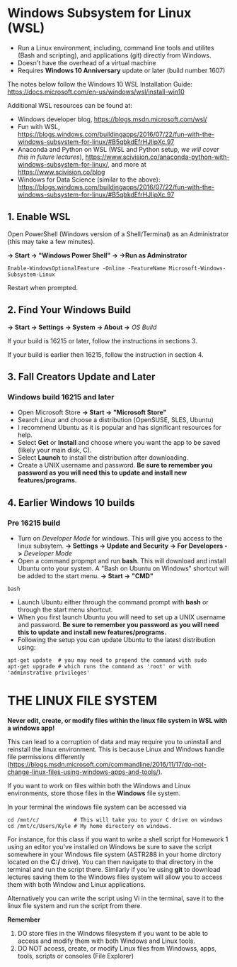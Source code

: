 # Windows Subsystem for Linux (WSL)


- Run a Linux environment, including, command line tools and utilites (Bash and scripting), and applications (git) directly from Windows. 
- Doesn't have the overhead of a virtual machine
- Requires **Windows 10 Anniversary** update or later (build number 1607) 

The notes below follow the Windows 10 WSL Installation Guide: 
https://docs.microsoft.com/en-us/windows/wsl/install-win10

Additional WSL resources can be found at:
- Windows developer blog, https://blogs.msdn.microsoft.com/wsl/
- Fun with WSL, https://blogs.windows.com/buildingapps/2016/07/22/fun-with-the-windows-subsystem-for-linux/#B5qbkdEfrHJIipXc.97
- Anaconda and Python on WSL (WSL and Python setup, *we will cover this in future lectures*), https://www.scivision.co/anaconda-python-with-windows-subsystem-for-linux/, and more at https://www.scivision.co/blog
- Windows for Data Science (similar to the above): https://blogs.windows.com/buildingapps/2016/07/22/fun-with-the-windows-subsystem-for-linux/#B5qbkdEfrHJIipXc.97


## 1. Enable WSL

Open PowerShell (Windows version of a Shell/Terminal) as an Administrator (this may take a few minutes). 

**-> Start -> "Windows Power Shell" -> <Right Click> ->Run as Adminstrator**

```
Enable-WindowsOptionalFeature -Online -FeatureName Microsoft-Windows-Subsystem-Linux
```
Restart when prompted.

## 2. Find Your Windows Build

**-> Start -> Settings -> System -> About ->** *OS Build*

If your build is 16215 or later, follow the instructions in sections 3. 

If your build is earlier then 16215, follow the instruction in section 4.  


## 3. Fall Creators Update and Later 

### Windows build 16215 and later
- Open Microsoft Store 
**-> Start -> "Microsoft Store"**
- Search *Linux* and choose a distribution (OpenSUSE, SLES, Ubuntu)
- I recommend Ubuntu as it is popular and has significant resources for help. 
- Select **Get** or **Install** and choose where you want the app to be saved (likely your main disk, C).
- Select **Launch** to install the distribution after downloading.
- Create a UNIX username and password. **Be sure to remember you password as you will need this to update and install new features/programs.**


## 4. Earlier Windows 10 builds 

### Pre 16215 build

- Turn on *Developer Mode* for windows. This will give you access to the linux subsytem.
**-> Settings -> Update and Security -> For Developers ->** *Developer Mode*
- Open a command propmpt and run **bash**. This will download and install Ubuntu onto your system. A "Bash on Ubuntu on Windows" shortcut will be added to the start menu. 
**-> Start -> "CMD"**
```
bash
```
- Launch Ubuntu either through the command prompt with **bash** or through the start menu shortcut. 
- When you first launch Ubuntu you will need to set up a UNIX username and password. **Be sure to remember you password as you will need this to update and install new features/programs.**
- Following the setup you can update Ubuntu to the latest distribution using:
```
apt-get update  # you may need to prepend the command with sudo
apt-get upgrade # which runs the command as 'root' or with 'adminstrative privileges' 
```

# THE LINUX FILE SYSTEM

**Never edit, create, or modify files within the linux file system in WSL with a windows app!**

This can lead to a corruption of data and may require you to uninstall and reinstall the linux environment. This is because Linux and Windows handle file permissions differently (https://blogs.msdn.microsoft.com/commandline/2016/11/17/do-not-change-linux-files-using-windows-apps-and-tools/).

If you want to work on files within both the Windows and Linux environments, store those files in the **Windows** file system. 

In your terminal the windows file system can be accessed via
```
cd /mnt/c/           # This will take you to your C drive on windows
cd /mnt/c/Users/Kyle # My home directory on windows. 
```  

For instance, for this class if you want to write a shell script for Homework 1 using an editor you've installed on Windows be sure to save the script somewhere in your Windows file system (ASTR288 in your home dirctory located on the **C:/** drive). You can then navigate to that directory in the terminal and run the script there. Similarly if you're using **git** to download lectures saving them to the Windows files system will allow you to access them with both Window and Linux applications.

Alternatively you can write the script using Vi in the terminal, save it to the linux file system and run the script from there.

**Remember**

1. DO  store files in the Windows filesystem if you want to be able to access and modify them with both Windows and Linux tools. 
2. DO NOT access, create, or modify Linux files from Windowss, apps, tools, scripts or consoles (File Explorer)


